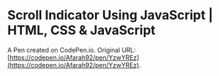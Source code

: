 # Scroll Indicator Using JavaScript | HTML, CSS & JavaScript

A Pen created on CodePen.io. Original URL: [https://codepen.io/Afarah92/pen/YzwYREz](https://codepen.io/Afarah92/pen/YzwYREz).


